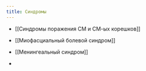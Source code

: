```yaml
---
title: Синдромы
---
```


- [[Синдромы поражения СМ и СМ-ых корешков]]

- [[Миофасциальный болевой синдром]]

- [[Менингеальный синдром]]

- 

